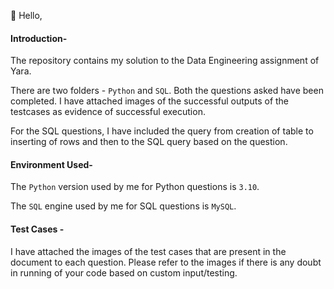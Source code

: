👋 Hello,
#### Introduction-
The repository contains my solution to the Data Engineering assignment of Yara.

There are two folders - `Python` and `SQL`. Both the questions asked have been completed.
I have attached images of the successful outputs of the testcases as evidence of successful execution.

For the SQL questions, I have included the query from creation of table to inserting of rows and then to the SQL query based on the question.

####  Environment Used-

The `Python` version used by me for Python questions is `3.10`.

The `SQL` engine used by me for SQL questions is `MySQL`.

#### Test Cases - 

I have attached the images of the test cases that are present in the document to each question. 
Please refer to the images if there is any doubt in running of your code based on custom input/testing.